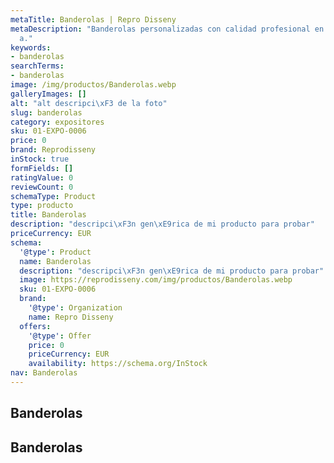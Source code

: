 ```yaml
---
metaTitle: Banderolas | Repro Disseny
metaDescription: "Banderolas personalizadas con calidad profesional en Catalu\xF1\
  a."
keywords:
- banderolas
searchTerms:
- banderolas
image: /img/productos/Banderolas.webp
galleryImages: []
alt: "alt descripci\xF3 de la foto"
slug: banderolas
category: expositores
sku: 01-EXPO-0006
price: 0
brand: Reprodisseny
inStock: true
formFields: []
ratingValue: 0
reviewCount: 0
schemaType: Product
type: producto
title: Banderolas
description: "descripci\xF3n gen\xE9rica de mi producto para probar"
priceCurrency: EUR
schema:
  '@type': Product
  name: Banderolas
  description: "descripci\xF3n gen\xE9rica de mi producto para probar"
  image: https://reprodisseny.com/img/productos/Banderolas.webp
  sku: 01-EXPO-0006
  brand:
    '@type': Organization
    name: Repro Disseny
  offers:
    '@type': Offer
    price: 0
    priceCurrency: EUR
    availability: https://schema.org/InStock
nav: Banderolas
---
```


## Banderolas

## Banderolas
